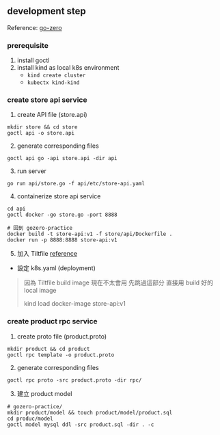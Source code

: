 ## development step

Reference: [go-zero](https://github.com/zeromicro/go-zero)

### prerequisite
1. install goctl
2. install kind as local k8s environment
   - `kind create cluster`
   - `kubectx kind-kind`

### create store api service
1. create API file (store.api)
```shell
mkdir store && cd store
goctl api -o store.api
```
2. generate corresponding files
```shell
goctl api go -api store.api -dir api 
```
3. run server
```shell
go run api/store.go -f api/etc/store-api.yaml
```
4. containerize store api service
```shell
cd api
goctl docker -go store.go -port 8888

# 回到 gozero-practice
docker build -t store-api:v1 -f store/api/Dockerfile .
docker run -p 8888:8888 store-api:v1
```
5. 加入 Tiltfile [reference](https://docs.tilt.dev/example_go.html)
- 設定 k8s.yaml (deployment)

> 因為 Tiltfile build image 現在不太會用 先跳過這部分 直接用 build 好的 local image
> 
> kind load docker-image store-api:v1

### create product rpc service
1. create proto file (product.proto)
```shell
mkdir product && cd product
goctl rpc template -o product.proto
```

2. generate corresponding files
```shell
goctl rpc proto -src product.proto -dir rpc/
```

3. 建立 product model
```shell
# gozero-practice/
mkdir product/model && touch product/model/product.sql
cd produc/model
goctl model mysql ddl -src product.sql -dir . -c
```
